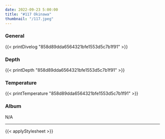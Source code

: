 ```yaml
---
date: 2022-09-23 5:00:00
title: "#117 Okinawa"
thumbnail: "/117.jpeg"
---
```


### General

{{< printDivelog "858d89dda6564321bfe1553d5c7b1f91" >}}

### Depth

{{< printDepth "858d89dda6564321bfe1553d5c7b1f91" >}}

### Temperature

{{< printTemperature "858d89dda6564321bfe1553d5c7b1f91" >}}

### Album

N/A

---

{{< applyStylesheet >}}
